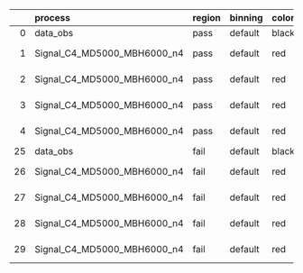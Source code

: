 |    | process                     | region   | binning   | color   | process_type   |   scale | variation   | source_filename                                                      | source_histname    | alias                       | title     |   combine_idx |     lnN |   shapes | syst_type   | direction   | variation_alias   |
|---:|:----------------------------|:---------|:----------|:--------|:---------------|--------:|:------------|:---------------------------------------------------------------------|:-------------------|:----------------------------|:----------|--------------:|--------:|---------:|:------------|:------------|:------------------|
|  0 | data_obs                    | pass     | default   | black   | DATA           |       1 | nominal     | ./histograms_for_2DAlphabet_v18//BH_Data.root                        | hpass              | Data                        | Data      |           nan | nan     |      nan | nan         | nan         | nan               |
|  1 | Signal_C4_MD5000_MBH6000_n4 | pass     | default   | red     | SIGNAL         |       1 | lumi        | ./histograms_for_2DAlphabet_v18//BH_Signal_C4_MD5000_MBH6000_n4.root | hpass              | Signal_C4_MD5000_MBH6000_n4 | BH signal |           nan |   1.016 |      nan | lnN         | nan         | nan               |
|  2 | Signal_C4_MD5000_MBH6000_n4 | pass     | default   | red     | SIGNAL         |       1 | SVM         | ./histograms_for_2DAlphabet_v18//BH_Signal_C4_MD5000_MBH6000_n4.root | hpass_SVMsyst_up   | Signal_C4_MD5000_MBH6000_n4 | BH signal |           nan | nan     |        1 | shapes      | Up          | SVMsyst           |
|  3 | Signal_C4_MD5000_MBH6000_n4 | pass     | default   | red     | SIGNAL         |       1 | SVM         | ./histograms_for_2DAlphabet_v18//BH_Signal_C4_MD5000_MBH6000_n4.root | hpass_SVMsyst_down | Signal_C4_MD5000_MBH6000_n4 | BH signal |           nan | nan     |        1 | shapes      | Down        | SVMsyst           |
|  4 | Signal_C4_MD5000_MBH6000_n4 | pass     | default   | red     | SIGNAL         |       1 | nominal     | ./histograms_for_2DAlphabet_v18//BH_Signal_C4_MD5000_MBH6000_n4.root | hpass              | Signal_C4_MD5000_MBH6000_n4 | BH signal |           nan | nan     |      nan | nan         | nan         | nan               |
| 25 | data_obs                    | fail     | default   | black   | DATA           |       1 | nominal     | ./histograms_for_2DAlphabet_v18//BH_Data.root                        | hfail              | Data                        | Data      |           nan | nan     |      nan | nan         | nan         | nan               |
| 26 | Signal_C4_MD5000_MBH6000_n4 | fail     | default   | red     | SIGNAL         |       1 | lumi        | ./histograms_for_2DAlphabet_v18//BH_Signal_C4_MD5000_MBH6000_n4.root | hfail              | Signal_C4_MD5000_MBH6000_n4 | BH signal |           nan |   1.016 |      nan | lnN         | nan         | nan               |
| 27 | Signal_C4_MD5000_MBH6000_n4 | fail     | default   | red     | SIGNAL         |       1 | SVM         | ./histograms_for_2DAlphabet_v18//BH_Signal_C4_MD5000_MBH6000_n4.root | hfail_SVMsyst_up   | Signal_C4_MD5000_MBH6000_n4 | BH signal |           nan | nan     |        1 | shapes      | Up          | SVMsyst           |
| 28 | Signal_C4_MD5000_MBH6000_n4 | fail     | default   | red     | SIGNAL         |       1 | SVM         | ./histograms_for_2DAlphabet_v18//BH_Signal_C4_MD5000_MBH6000_n4.root | hfail_SVMsyst_down | Signal_C4_MD5000_MBH6000_n4 | BH signal |           nan | nan     |        1 | shapes      | Down        | SVMsyst           |
| 29 | Signal_C4_MD5000_MBH6000_n4 | fail     | default   | red     | SIGNAL         |       1 | nominal     | ./histograms_for_2DAlphabet_v18//BH_Signal_C4_MD5000_MBH6000_n4.root | hfail              | Signal_C4_MD5000_MBH6000_n4 | BH signal |           nan | nan     |      nan | nan         | nan         | nan               |